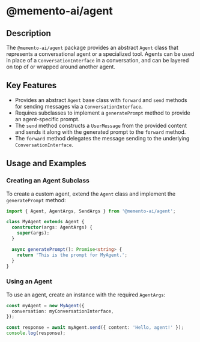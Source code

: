 # @memento-ai/agent

## Description
The `@memento-ai/agent` package provides an abstract `Agent` class that represents a conversational agent or a specialized tool. Agents can be used in place of a `ConversationInterface` in a conversation, and can be layered on top of or wrapped around another agent.

## Key Features
- Provides an abstract `Agent` base class with `forward` and `send` methods for sending messages via a `ConversationInterface`.
- Requires subclasses to implement a `generatePrompt` method to provide an agent-specific prompt.
- The `send` method constructs a `UserMessage` from the provided content and sends it along with the generated prompt to the `forward` method.
- The `forward` method delegates the message sending to the underlying `ConversationInterface`.

## Usage and Examples

### Creating an Agent Subclass
To create a custom agent, extend the `Agent` class and implement the `generatePrompt` method:

```typescript
import { Agent, AgentArgs, SendArgs } from '@memento-ai/agent';

class MyAgent extends Agent {
  constructor(args: AgentArgs) {
    super(args);
  }

  async generatePrompt(): Promise<string> {
    return 'This is the prompt for MyAgent.';
  }
}
```

### Using an Agent
To use an agent, create an instance with the required `AgentArgs`:

```typescript
const myAgent = new MyAgent({
  conversation: myConversationInterface,
});

const response = await myAgent.send({ content: 'Hello, agent!' });
console.log(response);
```

